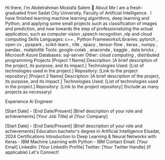 Hi there, I'm Abdelrahman Mostafa Salem 👋
About Me
I am a fresh-graduated from Sadat City University, Faculty of Artificial Intelligence .
I have finished learning machine learning algorithms, deep learning and Python, and applying some small projects such as classification of images and prediction, and now towards the step of professionalizing the actual application, such as computer vision ,speech recognition ,nlp and cloud computing
Skills
Languages: c++ , Python
Frameworks/Libraries: pytorch , open cv , pyspark , scikit-learn , nltk , spacy , tensor-flow , keras , numpy , pandas , matplotlib
Tools: google-colab , anaconda , kaggle , data bricks , Microsoft Azure
Databases: sql-server
Other:  cloud computing , distributed programming
Projects
[Project 1 Name]
Description: [A brief description of the project, its purpose, and its impact.]
Technologies Used: [List of technologies used in the project.]
Repository: [Link to the project repository]
[Project 2 Name]
Description: [A brief description of the project, its purpose, and its impact.]
Technologies Used: [List of technologies used in the project.]
Repository: [Link to the project repository]
(Include as many projects as necessary)

Experience
Ai Engineer 

[Start Date] - [End Date/Present]
[Brief description of your role and achievements]
[Your Job Title] at [Your Company]

[Start Date] - [End Date/Present]
[Brief description of your role and achievements]
Education
bachelor's degree in Artificial Intelligence
Elsadat, 2024
Certifications
Introduction to Deep Learning & Neural Networks with Keras - IBM
Machine Learning with Python - IBM
Contact
Email: [Your Email]
LinkedIn: [Your LinkedIn Profile]
Twitter: [Your Twitter Handle] (if applicable)
Let's Connect!




<!--
**abdosale/abdosale** is a ✨ _special_ ✨ repository because its `README.md` (this file) appears on your GitHub profile.

Here are some ideas to get you started:

- 🔭 I’m currently working on ...
- 🌱 I’m currently learning ...
- 👯 I’m looking to collaborate on ...
- 🤔 I’m looking for help with ...
- 💬 Ask me about ...
- 📫 How to reach me: ...
- 😄 Pronouns: ...
- ⚡ Fun fact: ...
-->
